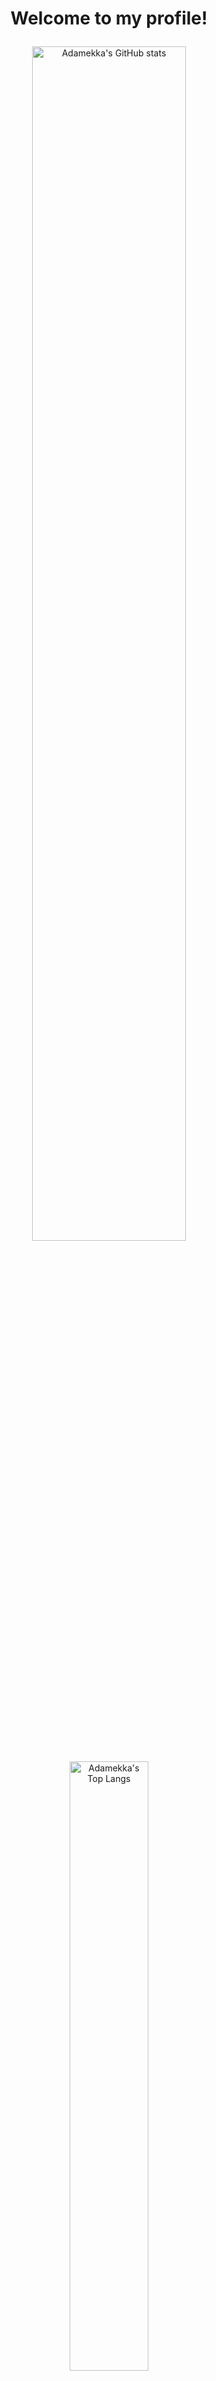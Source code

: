 # <p align="center">Welcome to my profile!</p>

<p align="center">
    <img width="70%" src=https://github-readme-stats.vercel.app/api?username=Adamekka&count_private=true&show_icons=true&theme=nord alt="Adamekka's GitHub stats">
</p>
<p align="center">
    <img width="50%" src=https://github-readme-stats.vercel.app/api/top-langs/?username=Adamekka&theme=nord&exclude_repo=dwm,DiscordTheme&langs_count=8 alt="Adamekka's Top Langs">
</p>
